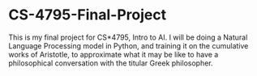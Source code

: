 # CS-4795-Final-Project
This is my final project for CS*4795, Intro to AI. I will be doing a Natural Language Processing model in Python, and training it on the cumulative works of Aristotle, to approximate what it may be like to have a philosophical conversation with the titular Greek philosopher.
